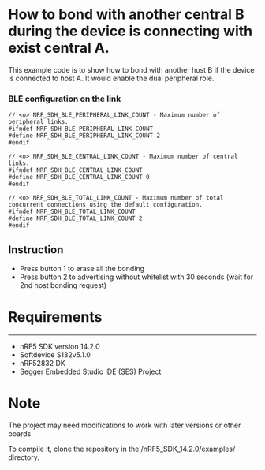 # How to bond with another central B during the device is connecting with exist central A.

This example code is to show how to bond with another host B if the device is connected to host A.  It would enable the dual peripheral role.


### BLE configuration on the link

```
// <o> NRF_SDH_BLE_PERIPHERAL_LINK_COUNT - Maximum number of peripheral links. 
#ifndef NRF_SDH_BLE_PERIPHERAL_LINK_COUNT
#define NRF_SDH_BLE_PERIPHERAL_LINK_COUNT 2
#endif

// <o> NRF_SDH_BLE_CENTRAL_LINK_COUNT - Maximum number of central links. 
#ifndef NRF_SDH_BLE_CENTRAL_LINK_COUNT
#define NRF_SDH_BLE_CENTRAL_LINK_COUNT 0
#endif

// <o> NRF_SDH_BLE_TOTAL_LINK_COUNT - Maximum number of total concurrent connections using the default configuration. 
#ifndef NRF_SDH_BLE_TOTAL_LINK_COUNT
#define NRF_SDH_BLE_TOTAL_LINK_COUNT 2
#endif
```

## Instruction

* Press button 1 to erase all the bonding
* Press button 2 to advertising without whitelist with 30 seconds (wait for 2nd host bonding request)

# Requirements
------------
- nRF5 SDK version 14.2.0
- Softdevice S132v5.1.0
- nRF52832 DK 
- Segger Embedded Studio IDE (SES) Project

# Note

The project may need modifications to work with later versions or other boards. 

To compile it, clone the repository in the /nRF5_SDK_14.2.0/examples/ directory.
